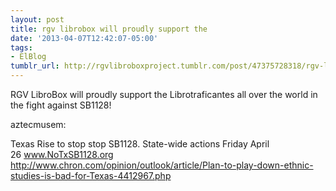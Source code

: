 ```yaml
---
layout: post
title: rgv librobox will proudly support the
date: '2013-04-07T12:42:07-05:00'
tags:
- ElBlog
tumblr_url: http://rgvlibroboxproject.tumblr.com/post/47375728318/rgv-librobox-will-proudly-support-the
---
```

RGV LibroBox will proudly support the Librotraficantes all over the world in the fight against SB1128!

aztecmusem:

Texas Rise to stop stop SB1128. State-wide actions Friday April 26 www.NoTxSB1128.org http://www.chron.com/opinion/outlook/article/Plan-to-play-down-ethnic-studies-is-bad-for-Texas-4412967.php
